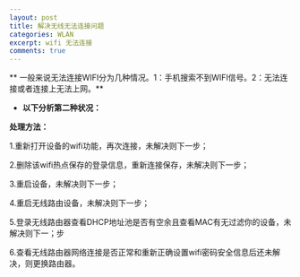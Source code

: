 ```yaml
---
layout: post
title: 解决无线无法连接问题
categories: WLAN
excerpt: wifi 无法连接
comments: true
---
```


** 一般来说无法连接WIFI分为几种情况。1：手机搜索不到WIFI信号。2：无法连接或者连接上无法上网。**

- **以下分析第二种状况：**

**处理方法：**

1.重新打开设备的wifi功能，再次连接，未解决则下一步；

2.删除该wifi热点保存的登录信息，重新连接保存，未解决则下一步；

3.重启设备，未解决则下一步；

4.重启无线路由设备，未解决则下一步；

5.登录无线路由器查看DHCP地址池是否有空余且查看MAC有无过滤你的设备，未解决则下一；步

6.查看无线路由器网络连接是否正常和重新正确设置wifi密码安全信息后还未解决，则更换路由器。
